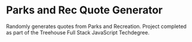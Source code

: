 # Parks and Rec Quote Generator

Randomly generates quotes from Parks and Recreation. Project completed as part of the Treehouse Full Stack JavaScript Techdegree. 
